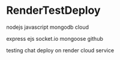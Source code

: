 # RenderTestDeploy

nodejs
javascript
mongodb cloud

express
ejs
socket.io
mongoose
github

testing chat deploy on render cloud service
